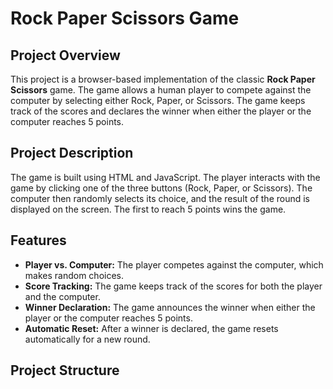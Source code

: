 # Rock Paper Scissors Game

## Project Overview

This project is a browser-based implementation of the classic **Rock Paper Scissors** game. The game allows a human player to compete against the computer by selecting either Rock, Paper, or Scissors. The game keeps track of the scores and declares the winner when either the player or the computer reaches 5 points.

## Project Description

The game is built using HTML and JavaScript. The player interacts with the game by clicking one of the three buttons (Rock, Paper, or Scissors). The computer then randomly selects its choice, and the result of the round is displayed on the screen. The first to reach 5 points wins the game.

## Features

- **Player vs. Computer:** The player competes against the computer, which makes random choices.
- **Score Tracking:** The game keeps track of the scores for both the player and the computer.
- **Winner Declaration:** The game announces the winner when either the player or the computer reaches 5 points.
- **Automatic Reset:** After a winner is declared, the game resets automatically for a new round.

## Project Structure
